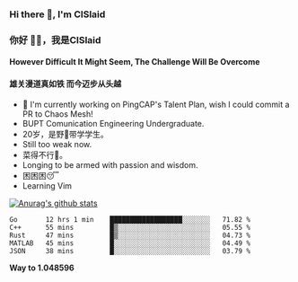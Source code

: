 ### Hi there 👋, I'm ClSlaid
### 你好 👋🏻️，我是ClSlaid
#### However Difficult It Might Seem, The Challenge Will Be Overcome
#### 雄关漫道真如铁 而今迈步从头越


<!--- 🔭 I'm currently working on [simple BUPT-CES's 16-bits CPU Developing course](https://github.com/ClSlaid/Naive_CPU). -->
- 🔭 I'm currently working on PingCAP's Talent Plan, wish I could commit a PR to Chaos Mesh!
- BUPT Comunication Engineering Undergraduate.
- 20岁，是野🐓️带学学生。
- Still too weak now.
- 菜得不行🥬。
- Longing to be armed with passion and wisdom.
- 困困困😴️
- Learning Vim


[![Anurag's github stats](https://github-readme-stats.vercel.app/api?username=ClSlaid&layout=compact&show_icons=true)](https://github.com/anuraghazra/github-readme-stats)
<!--START_SECTION:waka-->
```text
Go       12 hrs 1 min    ██████████████████░░░░░░░   71.82 % 
C++      55 mins         █▒░░░░░░░░░░░░░░░░░░░░░░░   05.55 % 
Rust     47 mins         █▒░░░░░░░░░░░░░░░░░░░░░░░   04.73 % 
MATLAB   45 mins         █░░░░░░░░░░░░░░░░░░░░░░░░   04.49 % 
JSON     38 mins         █░░░░░░░░░░░░░░░░░░░░░░░░   03.79 % 
```
<!--END_SECTION:waka-->

**Way to 1.048596**

<!--
**ClSlaid/ClSlaid** is a ✨ _special_ ✨ repository because its `README.md` (this file) appears on your GitHub profile.

Here are some ideas to get you started:

- 🔭 I’m currently working on ...
- 🌱 I’m currently learning ...
- 👯 I’m looking to collaborate on ...
- 🤔 I’m looking for help with ...
- 💬 Ask me about ...
- 📫 How to reach me: ...
- 😄 Pronouns: ...
- ⚡ Fun fact: ...
-->
